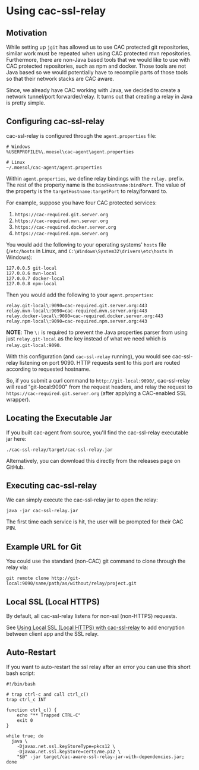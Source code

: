 Using cac-ssl-relay
================

Motivation
----------------

While setting up `jgit` has allowed us to use CAC protected git repositories,
similar work must be repeated when using CAC protected mvn repositories.
Furthermore, there are non-Java based tools that we would like to use with
CAC protected repositories, such as npm and docker. Those tools are not
Java based so we would potentially have to recompile parts of those tools
so that their network stacks are CAC aware.

Since, we already have CAC working with Java, we decided to create a network
tunnel/port forwarder/relay. It turns out that creating a relay in Java
is pretty simple.


Configuring cac-ssl-relay
----------------

cac-ssl-relay is configured through the `agent.properties` file:

	# Windows
	%USERPROFILE%\.moesol\cac-agent\agent.properties

	# Linux
	~/.moesol/cac-agent/agent.properties

Within `agent.properties`, we define relay bindings with the `relay.` prefix. 
The rest of the property name is the `bindHostname:bindPort`. The value
of the property is the `targetHostname:targetPort` to relay/forward to.

For example, suppose you have four CAC protected services:

1. `https://cac-required.git.server.org`
2. `https://cac-required.mvn.server.org`
3. `https://cac-required.docker.server.org`
4. `https://cac-required.npm.server.org`

You would add the following to your operating systems' `hosts` file (`/etc/hosts` in Linux, and `C:\Windows\System32\drivers\etc\hosts` in Windows):

	127.0.0.5 git-local
	127.0.0.6 mvn-local
	127.0.0.7 docker-local
	127.0.0.8 npm-local

Then you would add the following to your `agent.properties`:

	relay.git-local\:9090=cac-required.git.server.org:443
	relay.mvn-local\:9090=cac-required.mvn.server.org:443
	relay.docker-local\:9090=cac-required.docker.server.org:443
	relay.npm-local\:9090=cac-required.npm.server.org:443

**NOTE**: The `\:` is required to prevent the Java properties parser from using just
`relay.git-local` as the key instead of what we need which is `relay.git-local:9090`.

With this configuration (and `cac-ssl-relay` running), you would see cac-ssl-relay listening on port 9090.
HTTP requests sent to this port are routed according to requested hostname.

So, if you submit a curl command to `http://git-local:9090/`, cac-ssl-relay will read "git-local:9090"
from the request headers, and relay the request to `https://cac-required.git.server.org` (after applying a CAC-enabled SSL wrapper). 


Locating the Executable Jar
----------------

If you built cac-agent from source, you'll find the cac-ssl-relay executable jar here:

	./cac-ssl-relay/target/cac-ssl-relay.jar

Alternatively, you can download this directly from the releases page on GitHub.


Executing cac-ssl-relay
----------------

We can simply execute the cac-ssl-relay jar to open the relay:

	java -jar cac-ssl-relay.jar

The first time each service is hit, the user will be prompted for their CAC PIN.


Example URL for Git
----------------

You could use the standard (non-CAC) git command to clone through the relay via:

	git remote clone http://git-local:9090/same/path/as/without/relay/project.git


Local SSL (Local HTTPS)
----------------

By default, all cac-ssl-relay listens for non-ssl (non-HTTPS) requests.

See [Using Local SSL (Local HTTPS) with cac-ssl-relay](Using-local-ssl-with-ssl-relay.md)
to add encryption between client app and the SSL relay.


Auto-Restart
----------------

If you want to auto-restart the ssl relay after an error you can use this short bash script:

	#!/bin/bash
	
	# trap ctrl-c and call ctrl_c()
	trap ctrl_c INT
	
	function ctrl_c() {
		echo "** Trapped CTRL-C"
		exit 0
	}
	
	while true; do
	  java \
	    -Djavax.net.ssl.keyStoreType=pkcs12 \
	    -Djavax.net.ssl.keyStore=certs/me.p12 \
	    "$@" -jar target/cac-aware-ssl-relay-jar-with-dependencies.jar; 
	done
